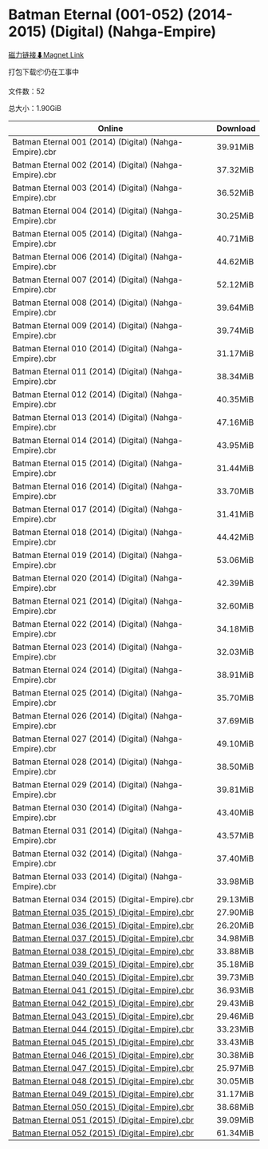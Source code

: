# Batman Eternal (001-052) (2014-2015) (Digital) (Nahga-Empire)

[磁力链接⬇Magnet Link](magnet:?xt=urn:btih:1afa70fe5537c3cbf28a3ae7af9ec8d2b5336198&dn=Batman%20Eternal%20%28001-052%29%20%282014-2015%29%20%28Digital%29%20%28Nahga-Empire%29)

打包下载📦仍在工事中

文件数：52

总大小：1.90GiB

Online | Download
--- | ---
Batman Eternal 001 (2014) (Digital) (Nahga-Empire).cbr | 39.91MiB
Batman Eternal 002 (2014) (Digital) (Nahga-Empire).cbr | 37.32MiB
Batman Eternal 003 (2014) (Digital) (Nahga-Empire).cbr | 36.52MiB
Batman Eternal 004 (2014) (Digital) (Nahga-Empire).cbr | 30.25MiB
Batman Eternal 005 (2014) (Digital) (Nahga-Empire).cbr | 40.71MiB
Batman Eternal 006 (2014) (Digital) (Nahga-Empire).cbr | 44.62MiB
Batman Eternal 007 (2014) (Digital) (Nahga-Empire).cbr | 52.12MiB
Batman Eternal 008 (2014) (Digital) (Nahga-Empire).cbr | 39.64MiB
Batman Eternal 009 (2014) (Digital) (Nahga-Empire).cbr | 39.74MiB
Batman Eternal 010 (2014) (Digital) (Nahga-Empire).cbr | 31.17MiB
Batman Eternal 011 (2014) (Digital) (Nahga-Empire).cbr | 38.34MiB
Batman Eternal 012 (2014) (Digital) (Nahga-Empire).cbr | 40.35MiB
Batman Eternal 013 (2014) (Digital) (Nahga-Empire).cbr | 47.16MiB
Batman Eternal 014 (2014) (Digital) (Nahga-Empire).cbr | 43.95MiB
Batman Eternal 015 (2014) (Digital) (Nahga-Empire).cbr | 31.44MiB
Batman Eternal 016 (2014) (Digital) (Nahga-Empire).cbr | 33.70MiB
Batman Eternal 017 (2014) (Digital) (Nahga-Empire).cbr | 31.41MiB
Batman Eternal 018 (2014) (Digital) (Nahga-Empire).cbr | 44.42MiB
Batman Eternal 019 (2014) (Digital) (Nahga-Empire).cbr | 53.06MiB
Batman Eternal 020 (2014) (Digital) (Nahga-Empire).cbr | 42.39MiB
Batman Eternal 021 (2014) (Digital) (Nahga-Empire).cbr | 32.60MiB
Batman Eternal 022 (2014) (Digital) (Nahga-Empire).cbr | 34.18MiB
Batman Eternal 023 (2014) (Digital) (Nahga-Empire).cbr | 32.03MiB
Batman Eternal 024 (2014) (Digital) (Nahga-Empire).cbr | 38.91MiB
Batman Eternal 025 (2014) (Digital) (Nahga-Empire).cbr | 35.70MiB
Batman Eternal 026 (2014) (Digital) (Nahga-Empire).cbr | 37.69MiB
Batman Eternal 027 (2014) (Digital) (Nahga-Empire).cbr | 49.10MiB
Batman Eternal 028 (2014) (Digital) (Nahga-Empire).cbr | 38.50MiB
Batman Eternal 029 (2014) (Digital) (Nahga-Empire).cbr | 39.81MiB
Batman Eternal 030 (2014) (Digital) (Nahga-Empire).cbr | 43.40MiB
Batman Eternal 031 (2014) (Digital) (Nahga-Empire).cbr | 43.57MiB
Batman Eternal 032 (2014) (Digital) (Nahga-Empire).cbr | 37.40MiB
Batman Eternal 033 (2014) (Digital) (Nahga-Empire).cbr | 33.98MiB
Batman Eternal 034 (2015) (Digital-Empire).cbr | 29.13MiB
[Batman Eternal 035 (2015) (Digital-Empire).cbr](https://github.com/alicewish/markdown/blob/master/comic/Batman-Eternal-035-2015-Digital-Empire-cbr.md) | 27.90MiB
[Batman Eternal 036 (2015) (Digital-Empire).cbr](https://github.com/alicewish/markdown/blob/master/comic/Batman-Eternal-036-2015-Digital-Empire-cbr.md) | 26.20MiB
[Batman Eternal 037 (2015) (Digital-Empire).cbr](https://github.com/alicewish/markdown/blob/master/comic/Batman-Eternal-037-2015-Digital-Empire-cbr.md) | 34.98MiB
[Batman Eternal 038 (2015) (Digital-Empire).cbr](https://github.com/alicewish/markdown/blob/master/comic/Batman-Eternal-038-2015-Digital-Empire-cbr.md) | 33.88MiB
[Batman Eternal 039 (2015) (Digital-Empire).cbr](https://github.com/alicewish/markdown/blob/master/comic/Batman-Eternal-039-2015-Digital-Empire-cbr.md) | 35.18MiB
[Batman Eternal 040 (2015) (Digital-Empire).cbr](https://github.com/alicewish/markdown/blob/master/comic/Batman-Eternal-040-2015-Digital-Empire-cbr.md) | 39.73MiB
[Batman Eternal 041 (2015) (Digital-Empire).cbr](https://github.com/alicewish/markdown/blob/master/comic/Batman-Eternal-041-2015-Digital-Empire-cbr.md) | 36.93MiB
[Batman Eternal 042 (2015) (Digital-Empire).cbr](https://github.com/alicewish/markdown/blob/master/comic/Batman-Eternal-042-2015-Digital-Empire-cbr.md) | 29.43MiB
[Batman Eternal 043 (2015) (Digital-Empire).cbr](https://github.com/alicewish/markdown/blob/master/comic/Batman-Eternal-043-2015-Digital-Empire-cbr.md) | 29.46MiB
[Batman Eternal 044 (2015) (Digital-Empire).cbr](https://github.com/alicewish/markdown/blob/master/comic/Batman-Eternal-044-2015-Digital-Empire-cbr.md) | 33.23MiB
[Batman Eternal 045 (2015) (Digital-Empire).cbr](https://github.com/alicewish/markdown/blob/master/comic/Batman-Eternal-045-2015-Digital-Empire-cbr.md) | 33.43MiB
[Batman Eternal 046 (2015) (Digital-Empire).cbr](https://github.com/alicewish/markdown/blob/master/comic/Batman-Eternal-046-2015-Digital-Empire-cbr.md) | 30.38MiB
[Batman Eternal 047 (2015) (Digital-Empire).cbr](https://github.com/alicewish/markdown/blob/master/comic/Batman-Eternal-047-2015-Digital-Empire-cbr.md) | 25.97MiB
[Batman Eternal 048 (2015) (Digital-Empire).cbr](https://github.com/alicewish/markdown/blob/master/comic/Batman-Eternal-048-2015-Digital-Empire-cbr.md) | 30.05MiB
[Batman Eternal 049 (2015) (Digital-Empire).cbr](https://github.com/alicewish/markdown/blob/master/comic/Batman-Eternal-049-2015-Digital-Empire-cbr.md) | 31.17MiB
[Batman Eternal 050 (2015) (Digital-Empire).cbr](https://github.com/alicewish/markdown/blob/master/comic/Batman-Eternal-050-2015-Digital-Empire-cbr.md) | 38.68MiB
[Batman Eternal 051 (2015) (Digital-Empire).cbr](https://github.com/alicewish/markdown/blob/master/comic/Batman-Eternal-051-2015-Digital-Empire-cbr.md) | 39.09MiB
[Batman Eternal 052 (2015) (Digital-Empire).cbr](https://github.com/alicewish/markdown/blob/master/comic/Batman-Eternal-052-2015-Digital-Empire-cbr.md) | 61.34MiB